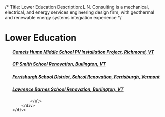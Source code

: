 /*
Title: Lower Education
Description: L.N. Consulting is a mechanical, electrical, and energy services engineering design firm, with geothermal and renewable energy systems integration experience
*/


# Lower Education

<div>
	<div class="row">
		<div class="col-md-6" >
			<ul class="list-group">
							<a class="list-group-item" href="/portfolio/lower-education/camels-hump-middle-school-pv-installation-project" >
				<h5 class="list-group-item-heading">Camels Hump Middle School PV Installation Project, 	    Richmond, VT</h5>
				<p class="list-group-item-text small"></p>
			</a>
			<a class="list-group-item" href="/portfolio/lower-education/burlington-school-district-cp-smith-school-renovation" >
				<h5 class="list-group-item-heading">CP Smith School Renovation, 	    Burlington, VT</h5>
				<p class="list-group-item-text small"></p>
			</a>
			<a class="list-group-item" href="/portfolio/lower-education/ferrisburgh-school-district-school-renovation" >
				<h5 class="list-group-item-heading">Ferrisburgh School District, School Renovation, 	    Ferrisburgh, Vermont</h5>
				<p class="list-group-item-text small"></p>
			</a>
			<a class="list-group-item" href="/portfolio/lower-education/burlington-school-district-barnes-school-renovation" >
				<h5 class="list-group-item-heading">Lawrence Barnes School Renovation, 	    Burlington, VT</h5>
				<p class="list-group-item-text small"></p>
			</a>

			</ul>
		</div>
	</div>
</div>
			
